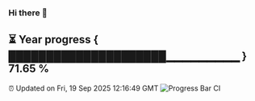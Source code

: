 ### Hi there 👋
⏳ Year progress { █████████████████████▁▁▁▁▁▁▁▁▁ } 71.65 %
---
⏰ Updated on Fri, 19 Sep 2025 12:16:49 GMT
![Progress Bar CI](https://github.com/Moyi321/Moyi321/workflows/Progress%20Bar%20CI/badge.svg)
